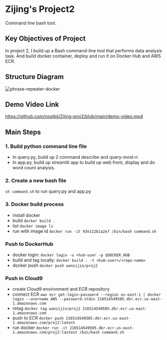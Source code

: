 # Zijing's Project2
Command line bash tool.

## Key Objectives of Project
In project 2, I build up a Bash command-line tool that performs data analysis task. And build docker container, deploy and run it on Docker Hub and AWS ECR.

## Structure Diagram
![phrase-repeater-docker](https://user-images.githubusercontent.com/58792/191573025-72d39f65-4dbb-4cd5-b4a3-80f6f45ff05e.png)

## Demo Video Link
https://github.com/nogibjj/Zijing-proj2/blob/main/demo-video.mp4

##  Main Steps
### 1. Build python command line file 
* In query.py, build up 2 command describe and query-most-n
* In app.py, build up streamlit app to build up web front, display and do word count analysis.

### 2. Create a new bash file
`sh command.sh` to run query.py and app.py

### 3. Docker build process
* install docker 
* build `docker build .`
* list `docker image ls`
* run with image id `docker run -it 93e112b1a2e7 /bin/bash command.sh`

### Push to DockerHub
* docker login: `docker login -u <hub-user -p $DOCKER_HUB`
* build and tag locally: `docker build . -t <hub-user>/<repo-name>`
* docker push 
`docker push wanzijin/proj2`

### Push in Cloud9

* create Cloud9 environment and ECR repository
* connect ECR 
`aws ecr get-login-password --region us-east-1 | docker login --username AWS --password-stdin 216514549505.dkr.ecr.us-east-1.amazonaws.com`
* retag 
`docker tag wanzijin/proj2 216514549505.dkr.ecr.us-east-1.amazonaws.com`
* push to ECR
`docker push 216514549505.dkr.ecr.us-east-1.amazonaws.com/proj2:latest`
* run docker
`docker run -it 216514549505.dkr.ecr.us-east-1.amazonaws.com/proj2:lastest /bin/bash command.sh`
